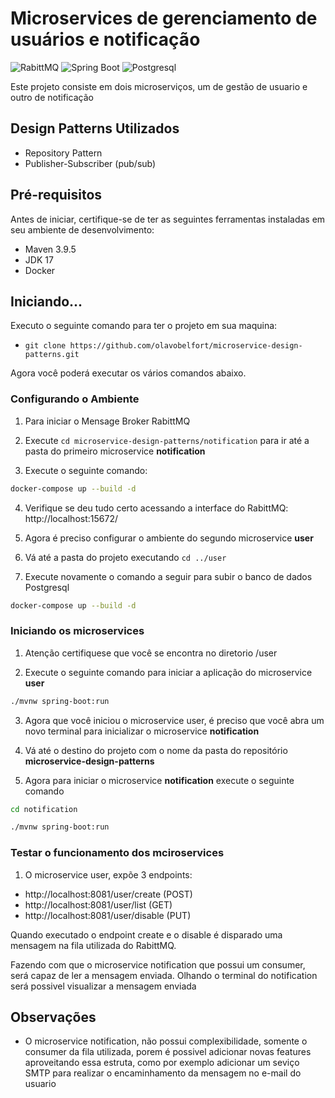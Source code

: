 # Microservices de gerenciamento de usuários e notificação

<p align="left">
  <img alt="RabittMQ" src="https://img.shields.io/badge/rabbitmq-%23FF6600.svg?&style=for-the-badge&logo=rabbitmq&logoColor=white" />
  <img alt="Spring Boot" src="https://img.shields.io/badge/Spring_Boot-brightgreen?logo=spring&style=flat-square" />
  <img alt="Postgresql" src="https://img.shields.io/badge/PostgreSQL-316192?style=for-the-badge&logo=postgresql&logoColor=white" />
</p>

Este projeto consiste em dois microserviços, um de gestão de usuario e outro de notificação

## Design Patterns Utilizados
- Repository Pattern
- Publisher-Subscriber (pub/sub)

## Pré-requisitos

Antes de iniciar, certifique-se de ter as seguintes ferramentas instaladas em seu ambiente de desenvolvimento:

- Maven 3.9.5
- JDK 17
- Docker

## Iniciando...
Executo o seguinte comando para ter o projeto em sua maquina:

- `git clone https://github.com/olavobelfort/microservice-design-patterns.git`

Agora você poderá executar os vários comandos abaixo.

### Configurando o Ambiente

1. Para iniciar o Mensage Broker RabittMQ


2. Execute `cd microservice-design-patterns/notification` para ir até a pasta do primeiro microservice **notification**


3. Execute o seguinte comando:
```bash
docker-compose up --build -d
```

4. Verifique se deu tudo certo acessando a interface do RabittMQ:
   http://localhost:15672/

6. Agora é preciso configurar o ambiente do segundo microservice **user**


7. Vá até a pasta do projeto executando `cd ../user`


8. Execute novamente o comando a seguir para subir o banco de dados Postgresql
```bash
docker-compose up --build -d
```

### Iniciando os microservices

1. Atenção certifiquese que você se encontra no diretorio /user


2. Execute o seguinte comando para iniciar a aplicação do microservice **user**
```bash
./mvnw spring-boot:run
```

3. Agora que você iniciou o microservice user, é preciso que você abra um novo terminal para inicializar o microservice **notification**

4. Vá até o destino do projeto com o nome da pasta do repositório **microservice-design-patterns**


5. Agora para iniciar o microservice **notification** execute o seguinte comando
```bash
cd notification

./mvnw spring-boot:run
```

### Testar o funcionamento dos mciroservices

1. O microservice user, expõe 3 endpoints:
- http://localhost:8081/user/create (POST)
- http://localhost:8081/user/list (GET)
- http://localhost:8081/user/disable (PUT)

Quando executado o endpoint create e o disable é disparado uma mensagem na fila utilizada do RabittMQ.

Fazendo com que o microservice notification que possui um consumer, será capaz de ler a mensagem enviada. Olhando o terminal do notification será possivel visualizar a mensagem enviada


## Observações

- O microservice notification, não possui complexibilidade, somente o consumer da fila utilizada, porem é possivel adicionar novas features aproveitando essa estruta, como por exemplo adicionar um seviço SMTP para realizar o encaminhamento da mensagem no e-mail do usuario
